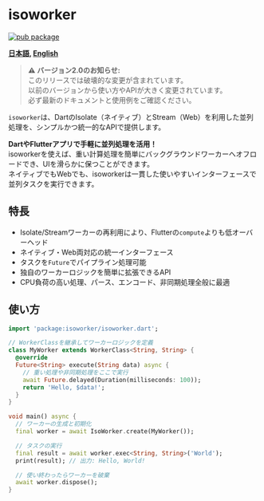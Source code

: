 # isoworker

[![pub package](https://img.shields.io/pub/v/isoworker.svg)](https://pub.dartlang.org/packages/isoworker)

**[日本語](https://github.com/zuvola/isoworker/blob/master/README_jp.md), [English](https://github.com/zuvola/isoworker/blob/master/README.md)**

> **⚠️ バージョン2.0のお知らせ:**  
> このリリースでは破壊的な変更が含まれています。  
> 以前のバージョンから使い方やAPIが大きく変更されています。  
> 必ず最新のドキュメントと使用例をご確認ください。

`isoworker`は、DartのIsolate（ネイティブ）とStream（Web）を利用した並列処理を、シンプルかつ統一的なAPIで提供します。

**DartやFlutterアプリで手軽に並列処理を活用！**  
isoworkerを使えば、重い計算処理を簡単にバックグラウンドワーカーへオフロードでき、UIを滑らかに保つことができます。  
ネイティブでもWebでも、isoworkerは一貫した使いやすいインターフェースで並列タスクを実行できます。

## 特長

- Isolate/Streamワーカーの再利用により、Flutterの`compute`よりも低オーバーヘッド
- ネイティブ・Web両対応の統一インターフェース
- タスクを`Future`でパイプライン処理可能
- 独自のワーカーロジックを簡単に拡張できるAPI
- CPU負荷の高い処理、パース、エンコード、非同期処理全般に最適

## 使い方

```dart
import 'package:isoworker/isoworker.dart';

// WorkerClassを継承してワーカーロジックを定義
class MyWorker extends WorkerClass<String, String> {
  @override
  Future<String> execute(String data) async {
    // 重い処理や非同期処理をここで実行
    await Future.delayed(Duration(milliseconds: 100));
    return 'Hello, $data!';
  }
}

void main() async {
  // ワーカーの生成と初期化
  final worker = await IsoWorker.create(MyWorker());

  // タスクの実行
  final result = await worker.exec<String, String>('World');
  print(result); // 出力: Hello, World!

  // 使い終わったらワーカーを破棄
  await worker.dispose();
}
```

